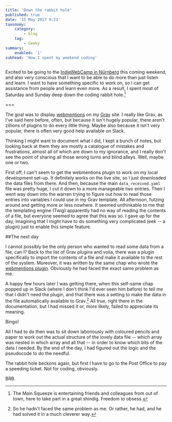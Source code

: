 ```yaml
---
title: 'Down the rabbit hole'
published: true
date: '15 May 2017 9:23'
taxonomy:
    category:
        - blog
    tag:
        - Geeky
summary:
    enabled: '1'
subhead: 'How I spent my weekend coding'
---
```


Excited to be going to the [IndieWebCamp in Nürnberg](https://indieweb.org/2017/Nürnberg) this coming weekend, and also very conscious that I want to be able to do more than just listen and learn. I want to have something specific to work on, so I can get assistance from people and learn even more. As a result, I spent most of Saturday and Sunday deep down the coding rabbit hole.[^1]

===

[^1]: The Main Squeeze is entertaining friends and colleagues from out of town, here to take part in a great shindig. Freedom to obsess.

The goal was to display [webmentions](https://indieweb.org/webmentions) on my [Grav](http://getgrav.org/) site. I really like Grav, as I've said here before, often, but because it isn't hugely popular, there aren't zillions of plugins to do every little thing. Maybe also because it isn't very popular, there is often very good help available on Slack.

Thinking I might want to document what I did, I kept a bunch of notes, but looking back at them they are mostly a catalogue of mistakes and frustrations, almost all of which are down to my ignorance, and I really don't see the point of sharing all those wrong turns and blind alleys. Well, maybe one or two.

First off, I can't seem to get the webmentions plugin to work on my local development set-up. It definitely works on the live site, so I just downloaded the data files from there. And then, because the main `data_received.yaml` file was pretty huge, I cut it down to a more manageable two entries. Then I went way down into the warren trying to figure out how to read those entries into variables I could use in my Grav template. All afternoon, futzing around and getting more or less nowhere. It seemed unthinkable to me that the templating engine (Twig) apparently had no way of reading the contents of a file, but everyone seemed to agree that this was so. I gave up for the day, imagining that I might have to do something very complicated (eek -- a plugin) just to enable this simple feature.

##The next day

I cannot possibly be the only person who wanted to read some data from a file, can I? Back to the list of Grav plugins and voila, there was a plugin specifically to import the contents of a file and make it available to the rest of the system. Moreover, it was written by the same chap who wrote the [webmentions plugin](https://github.com/Perlkonig/grav-plugin-webmention). Obviously he had faced the exact same problem as me.

A happy few hours later I was getting there, when this self-same chap popped up in Slack (where I don't think I'd ever seen him before) to tell me that I didn't need the plugin, and that there was a setting to make the data in the file automatically available to Grav.[^2] All true, right there in the documentation, but I had missed it or, more likely, failed to appreciate its meaning. 

[^2]: So he hadn't faced the same problem as me. Or rather, he had, and he had solved it in a much cleverer way.

Bingo!

All I had to do then was to sit down laboriously with coloured pencils and paper to work out the actual structure of the lovely data file -- which array was nested in which array and all that -- in order to know which bits of the data I needed. By the end of the day, I had figured out the logic and the pseudocode to do the needful.

The rabbit hole beckons again, but first I have to go to the Post Office to pay a speeding ticket. Not for coding, obviously.

BRB.
